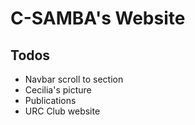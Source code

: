 # C-SAMBA's Website

## Todos

- Navbar scroll to section
- Cecilia's picture
- Publications
- URC Club website
